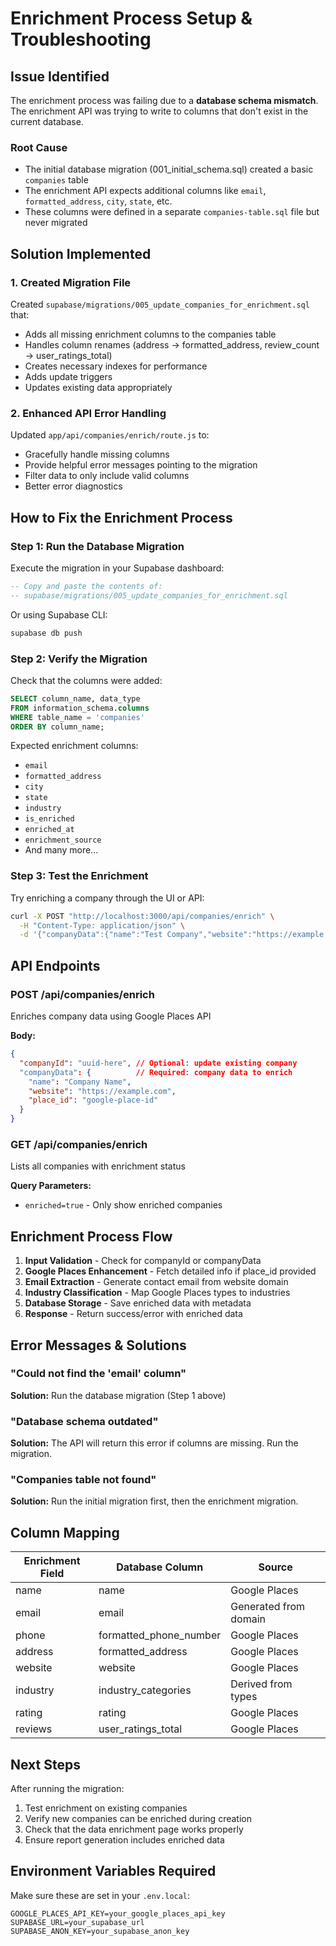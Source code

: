 # Enrichment Process Setup & Troubleshooting

## Issue Identified

The enrichment process was failing due to a **database schema mismatch**. The enrichment API was trying to write to columns that don't exist in the current database.

### Root Cause
- The initial database migration (001_initial_schema.sql) created a basic `companies` table
- The enrichment API expects additional columns like `email`, `formatted_address`, `city`, `state`, etc.
- These columns were defined in a separate `companies-table.sql` file but never migrated

## Solution Implemented

### 1. Created Migration File
Created `supabase/migrations/005_update_companies_for_enrichment.sql` that:
- Adds all missing enrichment columns to the companies table
- Handles column renames (address → formatted_address, review_count → user_ratings_total)
- Creates necessary indexes for performance
- Adds update triggers
- Updates existing data appropriately

### 2. Enhanced API Error Handling
Updated `app/api/companies/enrich/route.js` to:
- Gracefully handle missing columns
- Provide helpful error messages pointing to the migration
- Filter data to only include valid columns
- Better error diagnostics

## How to Fix the Enrichment Process

### Step 1: Run the Database Migration
Execute the migration in your Supabase dashboard:

```sql
-- Copy and paste the contents of:
-- supabase/migrations/005_update_companies_for_enrichment.sql
```

Or using Supabase CLI:
```bash
supabase db push
```

### Step 2: Verify the Migration
Check that the columns were added:
```sql
SELECT column_name, data_type 
FROM information_schema.columns 
WHERE table_name = 'companies' 
ORDER BY column_name;
```

Expected enrichment columns:
- `email`
- `formatted_address`
- `city`
- `state` 
- `industry`
- `is_enriched`
- `enriched_at`
- `enrichment_source`
- And many more...

### Step 3: Test the Enrichment
Try enriching a company through the UI or API:
```bash
curl -X POST "http://localhost:3000/api/companies/enrich" \
  -H "Content-Type: application/json" \
  -d '{"companyData":{"name":"Test Company","website":"https://example.com"}}'
```

## API Endpoints

### POST /api/companies/enrich
Enriches company data using Google Places API

**Body:**
```json
{
  "companyId": "uuid-here", // Optional: update existing company
  "companyData": {          // Required: company data to enrich
    "name": "Company Name",
    "website": "https://example.com",
    "place_id": "google-place-id"
  }
}
```

### GET /api/companies/enrich
Lists all companies with enrichment status

**Query Parameters:**
- `enriched=true` - Only show enriched companies

## Enrichment Process Flow

1. **Input Validation** - Check for companyId or companyData
2. **Google Places Enhancement** - Fetch detailed info if place_id provided
3. **Email Extraction** - Generate contact email from website domain
4. **Industry Classification** - Map Google Places types to industries
5. **Database Storage** - Save enriched data with metadata
6. **Response** - Return success/error with enriched data

## Error Messages & Solutions

### "Could not find the 'email' column"
**Solution:** Run the database migration (Step 1 above)

### "Database schema outdated"
**Solution:** The API will return this error if columns are missing. Run the migration.

### "Companies table not found"
**Solution:** Run the initial migration first, then the enrichment migration.

## Column Mapping

| Enrichment Field | Database Column | Source |
|------------------|-----------------|---------|
| name | name | Google Places |
| email | email | Generated from domain |
| phone | formatted_phone_number | Google Places |
| address | formatted_address | Google Places |
| website | website | Google Places |
| industry | industry_categories | Derived from types |
| rating | rating | Google Places |
| reviews | user_ratings_total | Google Places |

## Next Steps

After running the migration:
1. Test enrichment on existing companies
2. Verify new companies can be enriched during creation
3. Check that the data enrichment page works properly
4. Ensure report generation includes enriched data

## Environment Variables Required

Make sure these are set in your `.env.local`:
```
GOOGLE_PLACES_API_KEY=your_google_places_api_key
SUPABASE_URL=your_supabase_url
SUPABASE_ANON_KEY=your_supabase_anon_key
```
